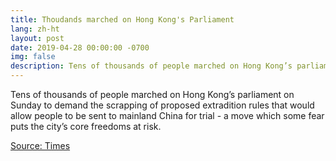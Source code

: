 ```yaml
---
title: Thoudands marched on Hong Kong's Parliament
lang: zh-ht
layout: post
date: 2019-04-28 00:00:00 -0700
img: false
description: Tens of thousands of people marched on Hong Kong’s parliament on Sunday to demand the scrapping of proposed extradition rules that would allow people to be sent to mainland China for trial - a move which some fear puts the city’s core freedoms at risk.
---
```


Tens of thousands of people marched on Hong Kong’s parliament on Sunday to demand the scrapping of proposed extradition rules that would allow people to be sent to mainland China for trial - a move which some fear puts the city’s core freedoms at risk.

[Source: Times](https://www.reuters.com/article/us-hongkong-politics-extradition/thousands-take-to-hong-kong-streets-to-protest-new-extradition-laws-idUSKCN1S405E)
